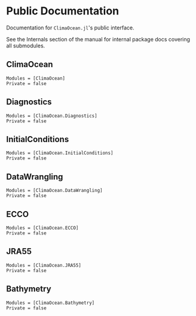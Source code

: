 # Public Documentation

Documentation for `ClimaOcean.jl`'s public interface.

See the Internals section of the manual for internal package docs covering all submodules.

## ClimaOcean

```@autodocs
Modules = [ClimaOcean]
Private = false
```

## Diagnostics

```@autodocs
Modules = [ClimaOcean.Diagnostics]
Private = false
```

## InitialConditions

```@autodocs
Modules = [ClimaOcean.InitialConditions]
Private = false
```

## DataWrangling

```@autodocs
Modules = [ClimaOcean.DataWrangling]
Private = false
```

## ECCO

```@autodocs
Modules = [ClimaOcean.ECCO]
Private = false
```

## JRA55

```@autodocs
Modules = [ClimaOcean.JRA55]
Private = false
```

## Bathymetry

```@autodocs
Modules = [ClimaOcean.Bathymetry]
Private = false
```

